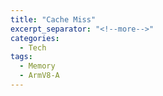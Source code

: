 ```yaml
---
title: "Cache Miss"
excerpt_separator: "<!--more-->"
categories:
  - Tech
tags:
  - Memory
  - ArmV8-A
---
```

